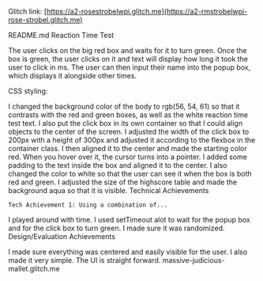 Glitch link: [https://a2-rosestrobelwpi.glitch.me](https://a2-rmstrobelwpi-rose-strobel.glitch.me)


README.md
Reaction Time Test

The user clicks on the big red box and waits for it to turn green. Once the box is green, the user clicks on it and text will display how long it took the user to click in ms. The user can then input their name into the popup box, which displays it alongside other times.

CSS styling:

I changed the background color of the body to rgb(56, 54, 61) so that it contrasts with the red and green boxes, as well as the white reaction time test text. I also put the click box in its own container so that I could align objects to the center of the screen. I adjusted the width of the click box to 200px with a height of 300px and adjusted it according to the flexbox in the container class. I then aligned it to the center and made the starting color red. When you hover over it, the cursor turns into a pointer. I added some padding to the text inside the box and aligned it to the center. I also changed the color to white so that the user can see it when the box is both red and green. I adjusted the size of the highscore table and made the background aqua so that it is visible.
Technical Achievements

    Tech Achievement 1: Using a combination of...

I played around with time. I used setTimeout alot to wait for the popup box and for the click box to turn green. I made sure it was randomized.
Design/Evaluation Achievements

I made sure everything was centered and easily visible for the user. I also made it very simple. The UI is straight forward.
massive-judicious-mallet.glitch.me
